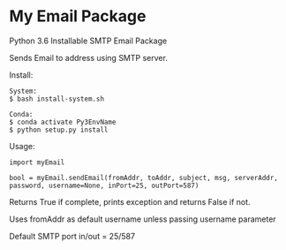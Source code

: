 # My Email Package
Python 3.6 Installable SMTP Email Package

Sends Email to address using SMTP server.

Install:
```
System:
$ bash install-system.sh

Conda:
$ conda activate Py3EnvName
$ python setup.py install
```

Usage:
```
import myEmail

bool = myEmail.sendEmail(fromAddr, toAddr, subject, msg, serverAddr, password, username=None, inPort=25, outPort=587)
```
Returns True if complete, prints exception and returns False if not.

Uses fromAddr as default username unless passing username parameter

Default SMTP port in/out = 25/587